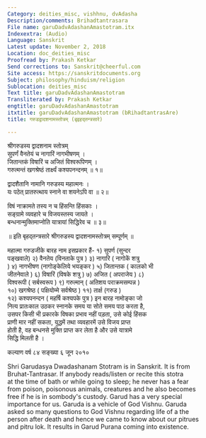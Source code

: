 ```yaml
---
Category: deities_misc, vishhnu, dvAdasha
Description/comments: Brihadtantrasara
File name: garuDadvAdashanAmastotram.itx
Indexextra: (Audio)
Language: Sanskrit
Latest update: November 2, 2018
Location: doc_deities_misc
Proofread by: Prakash Ketkar
Send corrections to: Sanskrit@cheerful.com
Site access: https://sanskritdocuments.org
Subject: philosophy/hinduism/religion
Sublocation: deities_misc
Text title: garuDadvAdashanAmastotram
Transliterated by: Prakash Ketkar
engtitle: garuDadvAdashanAmastotram
itxtitle: garuDadvAdashanAmastotram (bRihadtantrasAre)
title: गरुडद्वादशनामस्तोत्रम् (बृइहद्तन्त्रसारे)

---
```

  
 श्रीगरुडस्य द्वादशनाम स्तोत्रम्   
सुपर्णं वैनतेयं च नागारिं नागभीषणम् ।  
जितान्तकं विषारिं च अजितं विश्वरूपिणम् ।  
गरुत्मन्तं खगश्रेष्ठं तार्क्ष्यं कश्यपनन्दनम् ॥ १॥  
  
द्वादशैतानि नामानि गरुडस्य महात्मनः ।  
यः पठेत् प्रातरुत्थाय स्नाने वा शयनेऽपि वा ॥ २॥  
  
विषं नाक्रामते तस्य न च हिंसन्ति हिंसकाः ।  
सङ्ग्रामे व्यवहारे च विजयस्तस्य जायते ।  
बन्धनान्मुक्तिमाप्नोति यात्रायां सिद्धिरेव च ॥ ३॥  
  
॥ इति बृहद्तन्त्रसारे श्रीगरुडस्य द्वादशनामस्तोत्रम् सम्पूर्णम् ॥  
  
महात्मा गरुडजीके बारह नाम इसप्रकार हैं- १) सुपर्ण (सुन्दर  
पङ्खवाले) २) वैनतेय (विनताके पुत्र ) ३) नागारि ( नागोकें शत्रु  
) ४) नागभीषण (नागोङ्केलिये भयङ्कर ) ५) जितान्तक ( कालको भी  
जीतनेवाले ) ६) विषारिं (विषके शत्रु ) ७) अजित ( अपराजेय ) ८)  
विश्वरूपी ( सर्बस्वरूप ) ९) गरुत्मान् ( अतिशय पराक्रमसम्पन्न )  
१०) खगश्रेष्ठ ( पक्षियोम्मे सर्वश्रेष्ठ ) ११) तार्क्ष (गरुड )  
१२) कश्यपनन्दन ( महर्षि कश्यपके पुत्र ) इन बारह नामोङ्का जो  
नित्य प्रातःकाल उठकर स्नानके समय या सोते समय पाठ करता है,  
उसपर किसी भी प्रकारके विषका प्रभाव नहीं पड़ता, उसे कोई हिंसक  
प्राणी मार नहीं सकता, युद्धमें तथा व्यवहारमें उसे विजय प्राप्त  
होती है, वह बन्धनसे मुक्ति प्राप्त कर लेता है और उसे यात्रामे  
सिद्धि मिलती है ।  
  
कल्याण वर्ष ८४ सङ्ख्या ६ जून २०१०  
  
Shri Garudasya Dwadashanam Stotram is in Sanskrit. It is from  
Bruhat-Tantrasar. If anybody reads/listen or recite this stotra  
at the time of bath or while going to sleep; he never has a fear  
from poison, poisonous animals, creatures and he also becomes  
free if he is in sombody's custody. Garud has a very special  
importance for us. Garuda is a vehicle of God Vishnu. Garuda  
asked so many questions to God Vishnu regarding life of a the  
person after death and hence we came to know about our pitrues  
and pitru lok. It results in Garud Purana coming into existence.  
  
  
